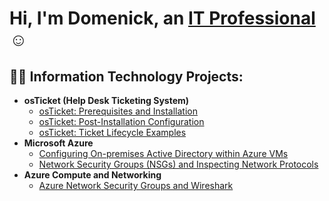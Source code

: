 <h1>Hi, I'm Domenick, an <a href="https://www.linkedin.com/in/domenick-ranfone/">IT Professional</a>☺</h1>

<h2>👨‍💻 Information Technology Projects:</h2>

- <b>osTicket (Help Desk Ticketing System)</b>
  - [osTicket: Prerequisites and Installation](https://github.com/Domenick-Ranfone/osticket-prereqs)
  - [osTicket: Post-Installation Configuration](https://github.com/Domenick-Ranfone/post-install-config)
  - [osTicket: Ticket Lifecycle Examples](https://github.com/Domenick-Ranfone/ticket-lifecycle)
- <b>Microsoft Azure</b>
  - [Configuring On-premises Active Directory within Azure VMs](https://github.com/Domenick-Ranfone/configure-ad)
  - [Network Security Groups (NSGs) and Inspecting Network Protocols](https://github.com/Domenick-Ranfone/azure-network-protocols)
- **Azure Compute and Networking**
  - [Azure Network Security Groups and Wireshark](https://github.com/Domenick-Ranfone/Wireshark/blob/main/README.md)

[linkedin]: https://www.linkedin.com/in/domenick-ranfone/

